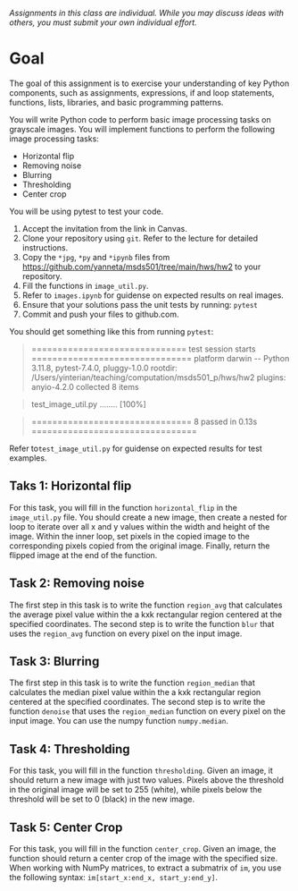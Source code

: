 *Assignments in this class are individual. While you may discuss ideas with others, you must submit your own individual effort.*

# Goal
The goal of this assignment is to exercise your understanding of key Python components, such as assignments, expressions, if and loop statements, functions, lists, libraries, and basic programming patterns.

You will write Python code to perform basic image processing tasks on grayscale images. You will implement functions to perform the following image processing tasks:

- Horizontal flip
- Removing noise
- Blurring
- Thresholding
- Center crop

You will be using pytest to test your code.

1. Accept the invitation from the link in Canvas.
2. Clone your repository using `git`. Refer to the lecture for detailed instructions.
3. Copy the `*jpg`, `*py` and  `*ipynb` files from https://github.com/yanneta/msds501/tree/main/hws/hw2 to your repository.
4. Fill the functions in `image_util.py`.
5. Refer to `images.ipynb` for guidense on expected results on real images. 
6. Ensure that your solutions pass the unit tests by running:
`pytest`
7. Commit and push your files to github.com.

You should get something like this from running `pytest`:

> ============================== test session starts ===============================
> platform darwin -- Python 3.11.8, pytest-7.4.0, pluggy-1.0.0
> rootdir: /Users/yinterian/teaching/computation/msds501_p/hws/hw2
> plugins: anyio-4.2.0
> collected 8 items

> test_image_util.py ........                                                [100%]

> =============================== 8 passed in 0.13s ================================

Refer to`test_image_util.py` for guidense on expected results for test examples.

## Taks 1: Horizontal flip

For this task, you will fill in the function `horizontal_flip` in the `image_util.py` file. You should create a new image, then create a nested for loop to iterate over all x and y values within the width and height of the image. Within the inner loop, set pixels in the copied image to the corresponding pixels copied from the original image. Finally, return the flipped image at the end of the function. 


## Task 2: Removing noise

The first step in this task is to write the function `region_avg` that calculates the average pixel value within the a kxk rectangular region centered at the specified coordinates. The second step is to write the function `blur` that uses the `region_avg` function on every pixel on the input image.


## Task 3: Blurring

The first step in this task is to write the function `region_median` that calculates the median  pixel value within the a kxk rectangular region centered at the specified coordinates. The second step is to write the function `denoise` that uses the `region_median` function on every pixel on the input image.
You can use the numpy function `numpy.median`.

## Task 4: Thresholding
For this task, you will fill in the function `thresholding`. Given an image, it should return a new image with just two values. Pixels above the threshold in the original image will be set to 255 (white), while pixels below the threshold will be set to 0 (black) in the new image.

## Task 5: Center Crop
For this task, you will fill in the function `center_crop`.
Given an image, the function should return a center crop of the image with the specified size. 
When working with NumPy matrices, to extract a submatrix of `im`, you use the following syntax: `im[start_x:end_x, start_y:end_y]`.

